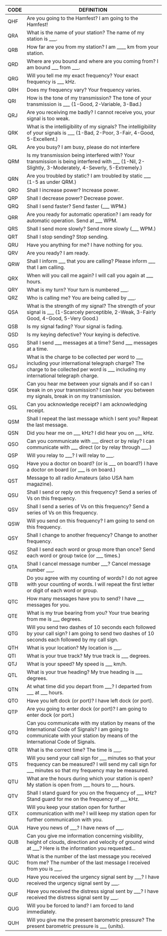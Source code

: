 <!-- markdownlint-disable md037 -->
| CODE | DEFINITION                                                                                                                                                                                |
| ---- | ----------------------------------------------------------------------------------------------------------------------------------------------------------------------------------------- |
| QHF  | Are you going to the Hamfest? I am going to the Hamfest!                                                                                                                                  |
| QRA  | What is the name of your station? The name of my station is ___.                                                                                                                          |
| QRB  | How far are you from my station? I am ____ km from your station.                                                                                                                          |
| QRD  | Where are you bound and where are you coming from? I am bound ___ from ___.                                                                                                               |
| QRG  | Will you tell me my exact frequency? Your exact frequency is ___ kHz.                                                                                                                     |
| QRH  | Does my frequency vary? Your frequency varies.                                                                                                                                            |
| QRI  | How is the tone of my transmission? The tone of your transmission is ___ (1-Good, 2-Variable, 3-Bad.)                                                                                     |
| QRJ  | Are you receiving me badly? I cannot receive you, your signal is too weak.                                                                                                                |
| QRK  | What is the intelligibility of my signals? The intelligibility of your signals is ___ (1-Bad, 2-Poor, 3-Fair, 4-Good, 5-Excellent.)                                                       |
| QRL  | Are you busy? I am busy, please do not interfere                                                                                                                                          |
| QRM  | Is my transmission being interfered with? Your transmission is being interfered with ___ (1-Nil, 2-Slightly, 3-Moderately, 4-Severly, 5-Extremely.)                                       |
| QRN  | Are you troubled by static? I am troubled by static ___ (1-5 as under QRM.)                                                                                                               |
| QRO  | Shall I increase power? Increase power.                                                                                                                                                   |
| QRP  | Shall I decrease power? Decrease power.                                                                                                                                                   |
| QRQ  | Shall I send faster? Send faster (___ WPM.)                                                                                                                                               |
| QRR  | Are you ready for automatic operation? I am ready for automatic operation. Send at ___ WPM.                                                                                               |
| QRS  | Shall I send more slowly? Send more slowly (___ WPM.)                                                                                                                                     |
| QRT  | Shall I stop sending? Stop sending.                                                                                                                                                       |
| QRU  | Have you anything for me? I have nothing for you.                                                                                                                                         |
| QRV  | Are you ready? I am ready.                                                                                                                                                                |
| QRW  | Shall I inform ___ that you are calling? Please inform ___ that I am calling.                                                                                                             |
| QRX  | When will you call me again? I will call you again at ___ hours.                                                                                                                          |
| QRY  | What is my turn? Your turn is numbered ___.                                                                                                                                               |
| QRZ  | Who is calling me? You are being called by ___.                                                                                                                                           |
| QSA  | What is the strength of my signal? The strength of your signal is ___ (1-Scarcely perceptible, 2-Weak, 3-Fairly Good, 4-Good, 5-Very Good.)                                               |
| QSB  | Is my signal fading? Your signal is fading.                                                                                                                                               |
| QSD  | Is my keying defective? Your keying is defective.                                                                                                                                         |
| QSG  | Shall I send ___ messages at a time? Send ___ messages at a time.                                                                                                                         |
| QSJ  | What is the charge to be collected per word to ___ including your international telegraph charge? The charge to be collected per word is ___ including my international telegraph charge. |
| QSK  | Can you hear me between your signals and if so can I break in on your transmission? I can hear you between my signals, break in on my transmission.                                       |
| QSL  | Can you acknowledge receipt? I am acknowledging receipt.                                                                                                                                  |
| QSM  | Shall I repeat the last message which I sent you? Repeat the last message.                                                                                                                |
| QSN  | Did you hear me on ___ kHz? I did hear you on ___ kHz.                                                                                                                                    |
| QSO  | Can you communicate with ___ direct or by relay? I can communicate with ___ direct (or by relay through ___.)                                                                             |
| QSP  | Will you relay to ___? I will relay to ___.                                                                                                                                               |
| QSQ  | Have you a doctor on board? (or is ___ on board?) I have a doctor on board (or ___ is on board.)                                                                                          |
| QST  | Message to all radio Amateurs (also USA ham magazine).                                                                                                                                    |
| QSU  | Shall I send or reply on this frequency? Send a series of Vs on this frequency.                                                                                                           |
| QSV  | Shall I send a series of Vs on this frequency? Send a series of Vs on this frequency.                                                                                                     |
| QSW  | Will you send on this frequency? I am going to send on this frequency.                                                                                                                    |
| QSY  | Shall I change to another frequency? Change to another frequency.                                                                                                                         |
| QSZ  | Shall I send each word or group more than once? Send each word or group twice (or ___ times.)                                                                                             |
| QTA  | Shall I cancel message number ___? Cancel message number ___.                                                                                                                             |
| QTB  | Do you agree with my counting of words? I do not agree with your counting of words. I will repeat the first letter or digit of each word or group.                                        |
| QTC  | How many messages have you to send? I have ___ messages for you.                                                                                                                          |
| QTE  | What is my true bearing from you? Your true bearing from me is ___ degrees.                                                                                                               |
| QTG  | Will you send two dashes of 10 seconds each followed by your call sign? I am going to send two dashes of 10 seconds each followed by my call sign.                                        |
| QTH  | What is your location? My location is ___.                                                                                                                                                |
| QTI  | What is your true track? My true track is ___ degrees.                                                                                                                                    |
| QTJ  | What is your speed? My speed is ___ km/h.                                                                                                                                                 |
| QTL  | What is your true heading? My true heading is ___ degrees.                                                                                                                                |
| QTN  | At what time did you depart from ___? I departed from ___ at ___ hours.                                                                                                                   |
| QTO  | Have you left dock (or port)? I have left dock (or port).                                                                                                                                 |
| QTP  | Are you going to enter dock (or port)? I am going to enter dock (or port.)                                                                                                                |
| QTQ  | Can you communicate with my station by means of the International Code of Signals? I am going to communicate with your station by means of the International Code of Signals.             |
| QTR  | What is the correct time? The time is ___.                                                                                                                                                |
| QTS  | Will you send your call sign for ___ minutes so that your frequency can be measured? I will send my call sign for ___ minutes so that my frequency may be measured.                       |
| QTU  | What are the hours during which your station is open? My station is open from ___ hours to ___ hours.                                                                                     |
| QTV  | Shall I stand guard for you on the frequency of ___ kHz? Stand guard for me on the frequency of ___ kHz.                                                                                  |
| QTX  | Will you keep your station open for further communication with me? I will keep my station open for further communication with you.                                                        |
| QUA  | Have you news of ___? I have news of ___.                                                                                                                                                 |
| QUB  | Can you give me information concerning visibility, height of clouds, direction and velocity of ground wind at ___? Here is the information you requested...                               |
| QUC  | What is the number of the last message you received from me? The number of the last message I received from you is ___.                                                                   |
| QUD  | Have you received the urgency signal sent by ___? I have received the urgency signal sent by ___.                                                                                         |
| QUF  | Have you received the distress signal sent by ___? I have received the distress signal sent by ___.                                                                                       |
| QUG  | Will you be forced to land? I am forced to land immediately.                                                                                                                              |
| QUH  | Will you give me the present barometric pressure? The present barometric pressure is ___ (units).                                                                                         |
